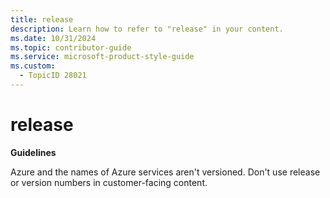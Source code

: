 ```yaml
---
title: release
description: Learn how to refer to "release" in your content.
ms.date: 10/31/2024
ms.topic: contributor-guide
ms.service: microsoft-product-style-guide
ms.custom:
  - TopicID 28021
---
```



# release

**Guidelines**

Azure and the names of Azure services aren't versioned. Don't use release or version numbers in customer-facing content.

